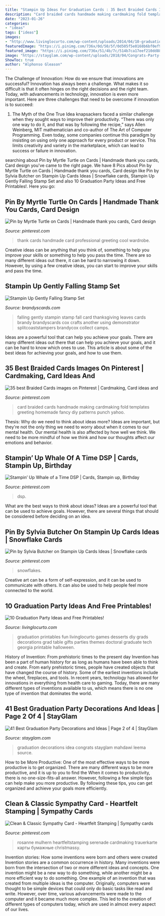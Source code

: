 ```yaml
---
title: "Stampin Up Ideas For Graduation Cards : 35 Best Braided Cards Images On Pinterest"
description: "Card braided cards handmade making cardmaking fold templates greeting homemade fancy diy patterns punch yahoo"
date: "2023-01-26"
categories:
- "ideas"
tags: ["ideas"]
images:
- "http://www.livinglocurto.com/wp-content/uploads/2014/04/10-graduation-party-ideas.jpg"
featuredImage: "https://i.pinimg.com/736x/0d/50/5f/0d505f5e0168b6bf0ef9dd864fa612aa--thank-you-cards-ideas-thank-you-cards-handmade.jpg"
featured_image: "https://i.pinimg.com/736x/51/4b/7c/514b7ca17eef210dd88fbb852e399193.jpg"
image: "https://stayglam.com/wp-content/uploads/2018/04/Congrats-Party-Idea.jpg"
ShowToc: true
author: "Alphonso Gleason"
---
```



The Challenge of Innovation: How do we ensure that innovations are successful?
Innovation has always been a challenge. What makes it so difficult is that it often hinges on the right decisions and the right team. Today, with advancements in technology, innovation is even more important. Here are three challenges that need to be overcome if innovation is to succeed:
1. The Myth of the One True Idea
 knapsackers faced a similar challenge when they sought ways to improve their productivity. “There was only one way to do it, and that was by following the recipe,” says Allen Weinberg, MIT mathematician and co-author of The Art of Computer Programming. Even today, some companies continue this paradigm by insisting on using only one approach for every product or service. This limits creativity and variety in the marketplace, which can lead to success or failure in innovation.


	

		
searching about Pin by Myrtle Turtle on Cards | Handmade thank you cards, Card design you've came to the right page. We have 8 Pics about Pin by Myrtle Turtle on Cards | Handmade thank you cards, Card design like Pin by Sylvia Butcher on Stampin Up Cards Ideas | Snowflake cards, Stampin Up Gently Falling Stamp Set and also 10 Graduation Party Ideas and Free Printables!. Here you go:
		
    
## Pin By Myrtle Turtle On Cards | Handmade Thank You Cards, Card Design

<img loading=lazy src="https://i.pinimg.com/736x/0d/50/5f/0d505f5e0168b6bf0ef9dd864fa612aa--thank-you-cards-ideas-thank-you-cards-handmade.jpg" onerror="this.onerror=null;this.src='https://tse3.mm.bing.net/th?id=OIP.a_nz6YsPGC6mUyADRChY0AHaLH&amp;pid=15.1';" alt="Pin by Myrtle Turtle on Cards | Handmade thank you cards, Card design">

_Source: pinterest.com_

>thank cards handmade card professional greeting cool wardrobe. 

	

Creative ideas can be anything that you think of, something to help you improve your skills or something to help you pass the time. There are so many different ideas out there, it can be hard to narrowing it down. However, by using a few creative ideas, you can start to improve your skills and pass the time.

    
## Stampin Up Gently Falling Stamp Set

<img loading=lazy src="https://brandyscards.com/wp-content/uploads/2011/09/Gently-Falling-2.jpg" onerror="this.onerror=null;this.src='https://tse1.mm.bing.net/th?id=OIP.aYPUlk5hF9NU9o4uuT9PiAHaF2&amp;pid=15.1';" alt="Stampin Up Gently Falling Stamp Set">

_Source: brandyscards.com_

>falling gently stampin stamp fall card thanksgiving leaves cards brandy brandyscards cox crafts another using demonstrator splitcoaststampers brandycox collect camps. 

	

Ideas are a powerful tool that can help you achieve your goals. There are many different ideas out there that can help you achieve your goals, and it can be hard to know which ones to use. This article is about some of the best ideas for achieving your goals, and how to use them.

    
## 35 Best Braided Cards Images On Pinterest | Cardmaking, Card Ideas And

<img loading=lazy src="https://i.pinimg.com/736x/51/4b/7c/514b7ca17eef210dd88fbb852e399193.jpg" onerror="this.onerror=null;this.src='https://tse1.mm.bing.net/th?id=OIP.TR-x5UbMfDvd8KPzbh7ABgHaJ3&amp;pid=15.1';" alt="35 best Braided Cards images on Pinterest | Cardmaking, Card ideas and">

_Source: pinterest.com_

>card braided cards handmade making cardmaking fold templates greeting homemade fancy diy patterns punch yahoo. 

	

Thesis: Why do we need to think about ideas more?
Ideas are important, but they're not the only thing we need to worry about when it comes to our mental health. Our mental health is also affected by how well we think. We need to be more mindful of how we think and how our thoughts affect our emotions and behavior.

    
## Stampin’ Up Whale Of A Time DSP | Cards, Stampin Up, Birthday

<img loading=lazy src="https://i.pinimg.com/originals/51/a1/66/51a166f740dc682d1791e425ebc2da29.jpg" onerror="this.onerror=null;this.src='https://tse4.mm.bing.net/th?id=OIP.bECGrU5aTrh3wicdYSSY2QHaJ4&amp;pid=15.1';" alt="Stampin’ Up Whale of a Time DSP | Cards, Stampin up, Birthday">

_Source: pinterest.com_

>dsp. 

	

What are the best ways to think about ideas?
Ideas are a powerful tool that can be used to achieve goals. However, there are several things that should be considered before deciding on an idea.

    
## Pin By Sylvia Butcher On Stampin Up Cards Ideas | Snowflake Cards

<img loading=lazy src="https://i.pinimg.com/736x/9e/f4/d1/9ef4d17ab66a20eab1cd0b27e33f0225.jpg" onerror="this.onerror=null;this.src='https://tse1.mm.bing.net/th?id=OIP.iXxYrYnwXW3HV-CpXkK9aAHaJ4&amp;pid=15.1';" alt="Pin by Sylvia Butcher on Stampin Up Cards Ideas | Snowflake cards">

_Source: pinterest.com_

>snowflakes. 

	

Creative art can be a form of self-expression, and it can be used to communicate with others. It can also be used to help people feel more connected to the world.

    
## 10 Graduation Party Ideas And Free Printables!

<img loading=lazy src="http://www.livinglocurto.com/wp-content/uploads/2014/04/10-graduation-party-ideas.jpg" onerror="this.onerror=null;this.src='https://tse1.mm.bing.net/th?id=OIP.v7JWdH7r6S_M7C4k6ndmbgHaLH&amp;pid=15.1';" alt="10 Graduation Party Ideas and Free Printables!">

_Source: livinglocurto.com_

>graduation printables fun livinglocurto games desserts diy grads decorations grad table gifts parties themes doctoral graduate tech georgia printable halloween. 

	

History of Invention: From prehistoric times to the present day
Invention has been a part of human history for as long as humans have been able to think and create. From early prehistoric times, people have created objects that have changed the course of history. Some of the earliest inventions include the wheel, fireplaces, and tools. In recent years, technology has allowed for innovations in everything from health care to gaming. Today, there are many different types of inventions available to us, which means there is no one type of invention that dominates the world.

    
## 41 Best Graduation Party Decorations And Ideas | Page 2 Of 4 | StayGlam

<img loading=lazy src="https://stayglam.com/wp-content/uploads/2018/04/Congrats-Party-Idea.jpg" onerror="this.onerror=null;this.src='https://tse4.mm.bing.net/th?id=OIP.e7gpcnlre2xECEMDf5AtgAAAAA&amp;pid=15.1';" alt="41 Best Graduation Party Decorations and Ideas | Page 2 of 4 | StayGlam">

_Source: stayglam.com_

>graduation decorations idea congrats stayglam mahdawi leema source. 

	

How to be More Productive: One of the most effective ways to be more productive is to get organized. There are many different ways to be more productive, and it is up to you to find the
When it comes to productivity, there is no one-size-fits-all answer. However, following a few simple tips can help make you more productive. By following these tips, you can get organized and achieve your goals more efficiently.

    
## Clean &amp; Classic Sympathy Card - Heartfelt Stamping | Sympathy Cards

<img loading=lazy src="https://i.pinimg.com/736x/14/c0/9c/14c09c17b3f8d5a0be50dcdc39ef8342.jpg" onerror="this.onerror=null;this.src='https://tse2.mm.bing.net/th?id=OIP.NvFZwQQ3ov3U1YaC--nwcgHaJ3&amp;pid=15.1';" alt="Clean &amp; Classic Sympathy Card - Heartfelt Stamping | Sympathy cards">

_Source: pinterest.com_

>rosanne mulhern heartfeltstamping serenade cardmaking trauerkarte карты бумажные christmassy. 

	

Invention stories: How some inventions were born and others were created
Invention stories are a common occurrence in history. Many inventions were born from the intersection of two or more different ideas and concepts. One invention might be a new way to do something, while another might be a more efficient way to do something. 
One example of an invention that was created from multiple ideas is the computer. Originally, computers were thought to be simple devices that could only do basic tasks like read and write. However, over time, various advancements were made to the computer and it became much more complex. This led to the creation of different types of computers today, which are used in almost every aspect of our lives.

